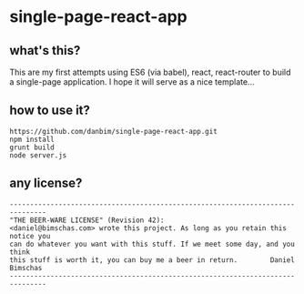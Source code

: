 # single-page-react-app

## what's this?
This are my first attempts using ES6 (via babel), react, react-router to build a single-page
application. I hope it will serve as a nice template...

## how to use it?
```
https://github.com/danbim/single-page-react-app.git
npm install
grunt build
node server.js
```

## any license?
```
-------------------------------------------------------------------------------
"THE BEER-WARE LICENSE" (Revision 42):
<daniel@bimschas.com> wrote this project. As long as you retain this notice you
can do whatever you want with this stuff. If we meet some day, and you think
this stuff is worth it, you can buy me a beer in return.        Daniel Bimschas
-------------------------------------------------------------------------------
```
